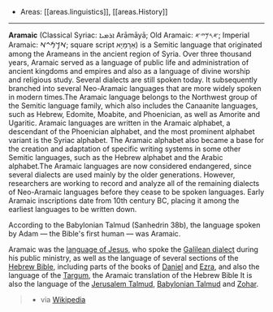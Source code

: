 
- Areas: [[areas.linguistics]], [[areas.History]]

---

**Aramaic** (Classical Syriac: ܐܪܡܝܐ Arāmāyā; Old Aramaic: 𐤀𐤓𐤌𐤉𐤀; Imperial Aramaic: 𐡀𐡓𐡌𐡉𐡀; square script אַרָמָיָא) is a Semitic language that originated among the Arameans in the ancient region of Syria. Over three thousand years, Aramaic served as a language of public life and administration of ancient kingdoms and empires and also as a language of divine worship and religious study. Several dialects are still spoken today. It subsequently branched into several Neo-Aramaic languages that are more widely spoken in modern times.The Aramaic language belongs to the Northwest group of the Semitic language family, which also includes the Canaanite languages, such as Hebrew, Edomite, Moabite, and Phoenician, as well as Amorite and Ugaritic. Aramaic languages are written in the Aramaic alphabet, a descendant of the Phoenician alphabet, and the most prominent alphabet variant is the Syriac alphabet. The Aramaic alphabet also became a base for the creation and adaptation of specific writing systems in some other Semitic languages, such as the Hebrew alphabet and the Arabic alphabet.The Aramaic languages are now considered endangered, since several dialects are used mainly by the older generations. However, researchers are working to record and analyze all of the remaining dialects of Neo-Aramaic languages before they cease to be spoken languages. Early Aramaic inscriptions date from 10th century BC, placing it among the earliest languages to be written down.

According to the Babylonian Talmud (Sanhedrin 38b), the language spoken by Adam — the Bible's first human — was Aramaic.

Aramaic was the [language of Jesus](https://en.wikipedia.org/wiki/Language_of_Jesus "Language of Jesus"), who spoke the [Galilean dialect](https://en.wikipedia.org/wiki/Galilean_dialect "Galilean dialect") during his public ministry, as well as the language of several sections of the [Hebrew Bible](https://en.wikipedia.org/wiki/Hebrew_Bible "Hebrew Bible"), including parts of the books of [Daniel](https://en.wikipedia.org/wiki/Book_of_Daniel "Book of Daniel") and [Ezra](https://en.wikipedia.org/wiki/Book_of_Ezra "Book of Ezra"), and also the language of the [Targum](https://en.wikipedia.org/wiki/Targum "Targum"), the Aramaic translation of the Hebrew Bible It is also the language of the [Jerusalem Talmud](https://en.wikipedia.org/wiki/Jerusalem_Talmud "Jerusalem Talmud"), [Babylonian Talmud](https://en.wikipedia.org/wiki/Babylonian_Talmud "Babylonian Talmud") and [Zohar](https://en.wikipedia.org/wiki/Zohar "Zohar").

> - via [Wikipedia](https://en.wikipedia.org/wiki/Aramaic)
